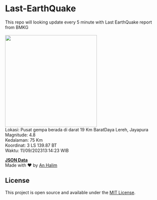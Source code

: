 # Last-EarthQuake
This repo will looking update every 5 minute with Last EarthQuake report from BMKG
<br>
<br>
<img src="https://static.bmkg.go.id/20230911131423.mmi.jpg" width="300"/>
<br>
Lokasi: Pusat gempa berada di darat 19 Km BaratDaya Lereh, Jayapura <br>
Magnitude: 4.8 <br>
Kedalaman: 75 Km <br>
Koordinat: 3 LS 139.87 BT <br>
Waktu: 11/09/202313:14:23 WIB <br>

<a href="./data/data.json">**JSON Data**</a>
<br>
Made with ❤️ by <a href="https://github.com/an-halim">An Halim</a>
## License

This project is open source and available under the [MIT License](LICENSE).
